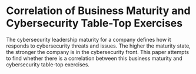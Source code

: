 # Correlation of Business Maturity and Cybersecurity Table-Top Exercises

The cybersecurity leadership maturity for a company defines how it responds to cybersecurity threats and issues. The higher the maturity state, the stronger the company is in the cybersecurity front. This paper attempts to find whether there is a correlation between this business maturity and cybersecurity table-top exercises.
